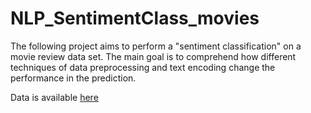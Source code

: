 # NLP_SentimentClass_movies

The following project aims to perform a "sentiment classification" on a movie review data set. The main goal is to comprehend how different techniques of data preprocessing and text encoding change the performance in the prediction.

Data is available [here](https://ai.stanford.edu/~amaas/data/sentiment/)
